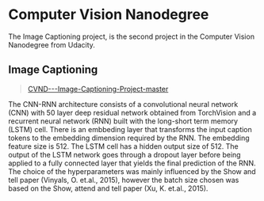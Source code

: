 # Computer Vision Nanodegree

The Image Captioning project, is the second project in the Computer Vision Nanodegree from Udacity.

## Image Captioning
>[CVND---Image-Captioning-Project-master](https://github.com/itoro-michael/udacity-image-captioning/tree/master/CVND---Image-Captioning-Project-master)

The CNN-RNN architecture consists of a convolutional neural network (CNN) with 50 layer deep residual network obtained from TorchVision and a recurrent neural network (RNN) built with the long-short term memory (LSTM) cell. There is an embbeding layer that transforms the input caption tokens to the embedding dimension required by the RNN. The embedding feature size is 512. The LSTM cell has a hidden output size of 512. The output of the LSTM network goes through a dropout layer before being applied to a fully connected layer that yields the final prediction of the RNN. The choice of the hyperparameters was mainly influenced by the Show and tell paper (Vinyals, O. et.al., 2015), however the batch size chosen was based on the Show, attend and tell paper (Xu, K. et.al., 2015).